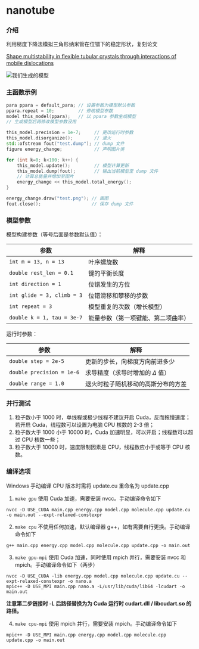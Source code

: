 # nanotube

### 介绍
利用梯度下降法模拟三角形纳米管在位错下的稳定形状，复刻论文

[Shape multistability in ﬂexible tubular crystals through interactions of mobile dislocations](https://www.pnas.org/doi/pdf/10.1073/pnas.2115423119)

![我们生成的模型](https://gitee.com/Bovera/nanotube/raw/master/model.png)

### 主函数示例
```cpp
para ppara = default_para; // 设置参数为模型默认参数
ppara.repeat = 10;         // 修改模型参数
model this_model(ppara);   // 以 ppara 参数生成模型
// 生成模型后再修改模型参数没用

this_model.precision = 1e-7;     // 更改运行时参数
this_model.disorganize();        // 退火
std::ofstream fout("test.dump"); // dump 文件
figure energy_change;            // 声明图片类

for (int k=0; k<100; k++) {
    this_model.update();         // 模型计算更新
    this_model.dump(fout);       // 输出当前模型至 dump 文件
    // 计算总能量并增加至图片
    energy_change << this_model.total_energy();
}

energy_change.draw("test.png"); // 画图
fout.close();                   // 保存 dump 文件
```

### 模型参数
模型构建参数（等号后面是参数默认值）：

| 参数                       | 解释          |
| ---                        | ---         |
|`int m = 13, n = 13`        | 叶序螺旋数    |
|`double rest_len = 0.1`     | 键的平衡长度  |
|`int direction = 1`         | 位错发生的方位 |
|`int glide = 3, climb = 3`  | 位错滑移和攀移的步数 |
|`int repeat = 3`            | 模型重复的次数（增长模型）|
|`double k = 1, tau = 3e-7`  | 能量参数（第一项键能、第二项曲率）|

运行时参数：

| 参数                      | 解释          |
| ---                      | ---         |
|`double step = 2e-5`      |  更新的步长，向梯度方向前进多少|
|`double precision = 1e-6` | 求导精度（求导时增加的 $\Delta$ 值）
|`double range = 1.0`      | 退火时粒子随机移动的高斯分布的方差 |

### 并行测试
1. 粒子数小于 1000 时，单线程或极少线程不建议开启 Cuda，反而拖慢速度；若开启 Cuda，线程数可以设置为电脑 CPU 核数的 2-3 倍；
2. 粒子数大于 1000 小于 10000 时，Cuda 加速明显，可以开启；线程数可以超过 CPU 核数一些；
3. 粒子数大于 10000 时，速度限制因素是 CPU，线程数应小于或等于 CPU 核数。

### 编译选项
Windows 手动编译 CPU 版本时需将 update.cu 重命名为 update.cpp

1. `make gpu` 使用 Cuda 加速，需要安装 nvcc。手动编译命令如下
```
nvcc -D USE_CUDA main.cpp energy.cpp model.cpp molecule.cpp update.cu -o main.out --expt-relaxed-constexpr
```

2. `make cpu` 不使用任何加速，默认编译器 g++，如有需要自行更换。手动编译命令如下
```
g++ main.cpp energy.cpp model.cpp molecule.cpp update.cpp -o main.out
```

3. `make gpu-mpi` 使用 Cuda 加速，同时使用 mpich 并行，需要安装 nvcc 和 mpich。手动编译命令如下（两步）
```
nvcc -D USE_CUDA -lib energy.cpp model.cpp molecule.cpp update.cu --expt-relaxed-constexpr -o nano.a
mpic++ -D USE_MPI main.cpp nano.a -L/usr/lib/cuda/lib64 -lcudart -o main.out
```

**注意第二步链接时 -L 后路径替换为为 Cuda 运行时 cudart.dll / libcudart.so 的路径。**

4. `make cpu-mpi` 使用 mpich 并行，需要安装 mpich。手动编译命令如下
```
mpic++ -D USE_MPI main.cpp energy.cpp model.cpp molecule.cpp update.cpp -o main.out
```
